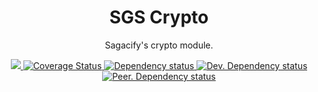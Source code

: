 <h1 align="center">SGS Crypto</h1>

<p align="center">Sagacify's crypto module.</p>

<p align="center">
	<a title="Build Status" href="https://travis-ci.org/Sagacify/sgs-crypto">
		<img src="https://secure.travis-ci.org/Sagacify/sgs-crypto.svg?branch=master" />
	</a>
	<a title="Coverage Status" href="https://coveralls.io/r/Sagacify/sgs-crypto">
		<img src="https://img.shields.io/coveralls/Sagacify/sgs-crypto.svg" alt="Coverage Status" />
	</a>
	<a title="Dependency status" href="https://david-dm.org/Sagacify/sgs-crypto#info=dependencies&view=table">
		<img src="https://david-dm.org/Sagacify/sgs-crypto/status.png" alt="Dependency status" />
	</a>
	<a title="Dev. Dependency status" href="https://david-dm.org/Sagacify/sgs-crypto#info=devDependencies&view=table">
		<img src="https://david-dm.org/Sagacify/sgs-crypto/dev-status.png" alt="Dev. Dependency status" />
	</a>
	<a title="Peer. Dependency status" href="https://david-dm.org/Sagacify/sgs-crypto#info=peerDependencies&view=table">
		<img src="https://david-dm.org/Sagacify/sgs-crypto/peer-status.png" alt="Peer. Dependency status" />
	</a>
</p>
